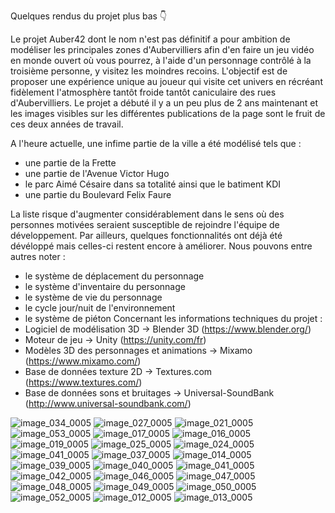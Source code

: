 Quelques rendus du projet plus bas 👇

Le projet Auber42 dont le nom n'est pas définitif a pour ambition de modéliser les principales zones d'Aubervilliers afin d'en faire un jeu vidéo en monde ouvert où vous pourrez, à l'aide d'un personnage contrôlé à la troisième personne, y visitez les moindres recoins.
L'objectif est de proposer une expérience unique au joueur qui visite cet univers en récréant fidèlement l'atmosphère tantôt froide tantôt caniculaire des rues d'Aubervilliers. 
Le projet a débuté il y a un peu plus de 2 ans maintenant et les images visibles sur les différentes publications de la page sont le fruit de ces deux années de travail. 

A l'heure actuelle, une infime partie de la ville a été modélisé tels que : 
- une partie de la Frette
- une partie de l'Avenue Victor Hugo
- le parc Aimé Césaire dans sa totalité ainsi que le batiment KDI
- une partie du Boulevard Felix Faure 

La liste risque d'augmenter considérablement dans le sens où des personnes motivées seraient susceptible de rejoindre l'équipe de développement. 
Par ailleurs, quelques fonctionnalités ont déjà été dévéloppé mais celles-ci restent encore à améliorer. Nous pouvons entre autres noter :
- le système de déplacement du personnage
- le système d'inventaire du personnage
- le système de vie du personnage
- le cycle jour/nuit de l'environnement 
- le système de piéton
Concernant les informations techniques du projet :
- Logiciel de modélisation 3D -> Blender 3D (https://www.blender.org/)
- Moteur de jeu -> Unity 
(https://unity.com/fr)
- Modèles 3D des personnages et animations -> Mixamo (https://www.mixamo.com/)
- Base de données texture 2D -> Textures.com (https://www.textures.com/)
- Base de données sons et bruitages -> Universal-SoundBank (http://www.universal-soundbank.com/)

![image_034_0005](https://user-images.githubusercontent.com/60623854/164465044-fc93f581-dbd7-4334-be42-9f0695c0770f.jpg)
![image_027_0005](https://user-images.githubusercontent.com/60623854/164465109-c6285bd4-6bd7-4ecb-a2e4-c9a32d1a73e6.jpg)
![image_021_0005](https://user-images.githubusercontent.com/60623854/164465179-f8fac959-b005-457e-8dba-c6a63d8970e9.jpg)
![image_053_0005](https://user-images.githubusercontent.com/60623854/164463917-e1ef980b-928f-4c73-908e-61a9a903b48d.jpg)
![image_017_0005](https://user-images.githubusercontent.com/60623854/164464016-8334f851-be52-467a-8780-660b52987dbe.jpg)
![image_016_0005](https://user-images.githubusercontent.com/60623854/164464019-0e95b6d8-e1a0-48f3-8bc5-255f7d784adf.jpg)
![image_019_0005](https://user-images.githubusercontent.com/60623854/164464062-883d1e3d-0473-400f-9f81-c329d2fc2ec6.jpg)
![image_025_0005](https://user-images.githubusercontent.com/60623854/164464121-bd05b4d1-ee43-40fe-bc82-2b333d87ee96.jpg)
![image_024_0005](https://user-images.githubusercontent.com/60623854/164464168-9a7ebd9d-bd36-4244-9b7f-36d5415b8b4c.jpg)
![image_041_0005](https://user-images.githubusercontent.com/60623854/164464319-9053a446-4b52-4a4e-af7f-1f298e93fe9e.jpg)
![image_037_0005](https://user-images.githubusercontent.com/60623854/164464404-7cbc45cf-cc73-4051-9095-f4909e7e652b.jpg)
![image_014_0005](https://user-images.githubusercontent.com/60623854/160242787-e268458f-6b20-40ac-93be-a6bc3c3489f2.jpg)
![image_039_0005](https://user-images.githubusercontent.com/60623854/160242790-f7313a91-c9bc-4ef7-9c04-6a3bc85cfa3d.jpg)
![image_040_0005](https://user-images.githubusercontent.com/60623854/160242791-31b369f0-b6c0-470d-aa12-6c33ae69896d.jpg)
![image_041_0005](https://user-images.githubusercontent.com/60623854/160242793-d41cdbf1-fb32-47dc-9c4a-de44bb997ba2.jpg)
![image_042_0005](https://user-images.githubusercontent.com/60623854/160242794-972b8be0-67d6-4354-93d5-efd108772afd.jpg)
![image_046_0005](https://user-images.githubusercontent.com/60623854/160242795-ceb1ed3c-a27a-4cf3-bc35-72f5b8b1d9cd.jpg)
![image_047_0005](https://user-images.githubusercontent.com/60623854/160242797-fc6ffc8f-4f3b-4ce7-8bd8-8b73de303bd6.jpg)
![image_048_0005](https://user-images.githubusercontent.com/60623854/160242798-72f1acce-89f0-4682-9e9c-2082b5d6a43a.jpg)
![image_049_0005](https://user-images.githubusercontent.com/60623854/160242800-699e64bc-d1ff-4652-9507-e603cf3a4890.jpg)
![image_050_0005](https://user-images.githubusercontent.com/60623854/160242801-397e3c75-28c6-4099-9635-34758e20992f.jpg)
![image_052_0005](https://user-images.githubusercontent.com/60623854/160242803-94b2480e-41ad-48b4-97d4-2c1c7c89a9bf.jpg)
![image_012_0005](https://user-images.githubusercontent.com/60623854/160242805-6022a7ec-d493-499d-89eb-fa4c5b9fb5d4.jpg)
![image_013_0005](https://user-images.githubusercontent.com/60623854/160242807-0e9d00c6-86f0-4390-91e9-3ba883bc028d.jpg)

